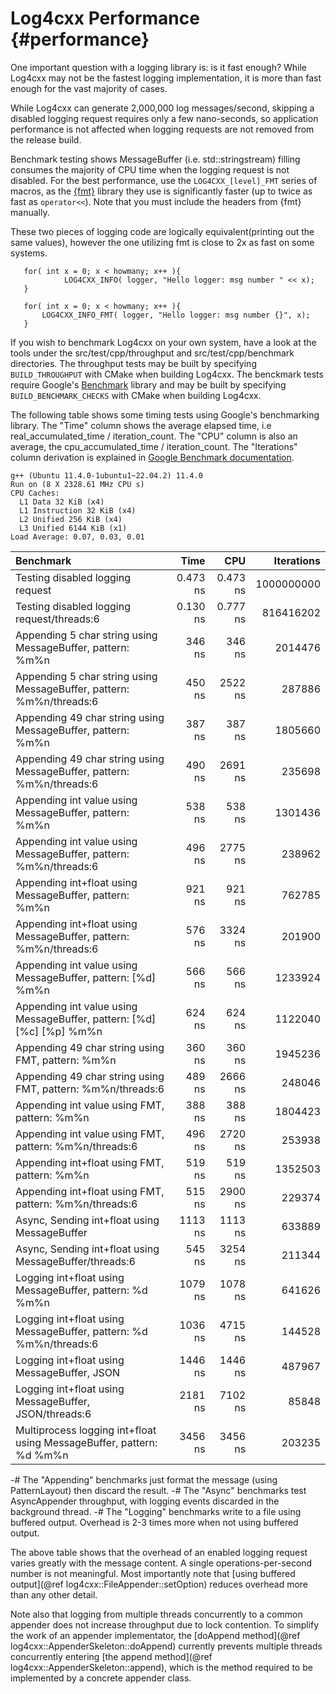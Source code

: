 Log4cxx Performance {#performance}
===
<!--
 Note: License header cannot be first, as doxygen does not generate
 cleanly if it before the '==='
-->
<!--
 Licensed to the Apache Software Foundation (ASF) under one or more
 contributor license agreements.  See the NOTICE file distributed with
 this work for additional information regarding copyright ownership.
 The ASF licenses this file to You under the Apache License, Version 2.0
 (the "License"); you may not use this file except in compliance with
 the License.  You may obtain a copy of the License at

	http://www.apache.org/licenses/LICENSE-2.0

 Unless required by applicable law or agreed to in writing, software
 distributed under the License is distributed on an "AS IS" BASIS,
 WITHOUT WARRANTIES OR CONDITIONS OF ANY KIND, either express or implied.
 See the License for the specific language governing permissions and
 limitations under the License.
-->

One important question with a logging library is: is it fast enough?
While Log4cxx may not be the fastest logging implementation, it is more than fast
enough for the vast majority of cases.

While Log4cxx can generate 2,000,000 log messages/second,
skipping a disabled logging request requires only a few nano-seconds,
so application performance is not affected when
logging requests are not removed from the release build.

Benchmark testing shows MessageBuffer (i.e. std::stringstream) filling
consumes the majority of CPU time when the logging request is not disabled.
For the best performance, use the `LOG4CXX_[level]_FMT` series of macros,
as the [{fmt}](https://fmt.dev/latest/index.html) library
they use is significantly faster
(up to twice as fast as `operator<<`).
Note that you must include the headers from {fmt} manually.

These two pieces of logging code are logically equivalent(printing out the same
values), however the one utilizing fmt is close to 2x as fast on some systems.

```{.cpp}
   for( int x = 0; x < howmany; x++ ){
            LOG4CXX_INFO( logger, "Hello logger: msg number " << x);
   }
```

```{.cpp}
   for( int x = 0; x < howmany; x++ ){
       LOG4CXX_INFO_FMT( logger, "Hello logger: msg number {}", x);
   }
```

If you wish to benchmark Log4cxx on your own system, have a look at the tools
under the src/test/cpp/throughput and src/test/cpp/benchmark directories.
The throughput tests may be built by
specifying `BUILD_THROUGHPUT` with CMake when building Log4cxx.
The benckmark tests require Google's [Benchmark](https://github.com/google/benchmark) library
and may be built by specifying `BUILD_BENCHMARK_CHECKS` with CMake when building Log4cxx.

The following table shows some timing tests using Google's benchmarking library.
The "Time" column shows the average elapsed time, i.e real_accumulated_time / iteration_count.
The "CPU" column is also an average, the cpu_accumulated_time / iteration_count.
The "Iterations" column derivation is explained in [Google Benchmark documentation](https://google.github.io/benchmark/user_guide.html#runtime-and-reporting-considerations).

	g++ (Ubuntu 11.4.0-1ubuntu1~22.04.2) 11.4.0
	Run on (8 X 2328.61 MHz CPU s)
	CPU Caches:
	  L1 Data 32 KiB (x4)
	  L1 Instruction 32 KiB (x4)
	  L2 Unified 256 KiB (x4)
	  L3 Unified 6144 KiB (x1)
	Load Average: 0.07, 0.03, 0.01

| Benchmark    | Time         | CPU          |   Iterations |
| :----------- | -----------: | -----------: | -----------: |
| Testing disabled logging request | 0.473 ns | 0.473 ns | 1000000000 |
| Testing disabled logging request/threads:6 | 0.130 ns | 0.777 ns | 816416202 |
| Appending 5 char string using MessageBuffer, pattern: \%m\%n | 346 ns | 346 ns | 2014476 |
| Appending 5 char string using MessageBuffer, pattern: \%m\%n/threads:6 | 450 ns | 2522 ns | 287886 |
| Appending 49 char string using MessageBuffer, pattern: \%m\%n | 387 ns | 387 ns | 1805660 |
| Appending 49 char string using MessageBuffer, pattern: \%m\%n/threads:6 | 490 ns | 2691 ns | 235698 |
| Appending int value using MessageBuffer, pattern: \%m\%n | 538 ns | 538 ns | 1301436 |
| Appending int value using MessageBuffer, pattern: \%m\%n/threads:6 | 496 ns | 2775 ns | 238962 |
| Appending int+float using MessageBuffer, pattern: \%m\%n | 921 ns | 921 ns | 762785 |
| Appending int+float using MessageBuffer, pattern: \%m\%n/threads:6 | 576 ns | 3324 ns | 201900 |
| Appending int value using MessageBuffer, pattern: [\%d] \%m\%n | 566 ns | 566 ns | 1233924 |
| Appending int value using MessageBuffer, pattern: [\%d] [\%c] [\%p] \%m\%n | 624 ns | 624 ns | 1122040 |
| Appending 49 char string using FMT, pattern: \%m\%n | 360 ns | 360 ns | 1945236 |
| Appending 49 char string using FMT, pattern: \%m\%n/threads:6 | 489 ns | 2666 ns | 248046 |
| Appending int value using FMT, pattern: \%m\%n | 388 ns | 388 ns | 1804423 |
| Appending int value using FMT, pattern: \%m\%n/threads:6 | 496 ns | 2720 ns | 253938 |
| Appending int+float using FMT, pattern: \%m\%n | 519 ns | 519 ns | 1352503 |
| Appending int+float using FMT, pattern: \%m\%n/threads:6 | 515 ns | 2900 ns | 229374 |
| Async, Sending int+float using MessageBuffer | 1113 ns | 1113 ns | 633889 |
| Async, Sending int+float using MessageBuffer/threads:6 | 545 ns | 3254 ns | 211344 |
| Logging int+float using MessageBuffer, pattern: \%d \%m\%n | 1079 ns | 1078 ns | 641626 |
| Logging int+float using MessageBuffer, pattern: \%d \%m\%n/threads:6 | 1036 ns | 4715 ns | 144528 |
| Logging int+float using MessageBuffer, JSON | 1446 ns | 1446 ns | 487967 |
| Logging int+float using MessageBuffer, JSON/threads:6 | 2181 ns | 7102 ns | 85848 |
| Multiprocess logging int+float using MessageBuffer, pattern: \%d \%m\%n | 3456 ns | 3456 ns | 203235 |

-# The "Appending" benchmarks just format the message (using PatternLayout) then discard the result.
-# The "Async" benchmarks test AsyncAppender throughput, with logging events discarded in the background thread.
-# The "Logging" benchmarks write to a file using buffered output. Overhead is 2-3 times more when not using buffered output.

The above table shows that the overhead of an enabled logging request
varies greatly with the message content.
A single operations-per-second number is not meaningful.
Most importantly note that [using buffered output](@ref log4cxx::FileAppender::setOption)
reduces overhead more than any other detail.

Note also that logging from multiple threads concurrently
to a common appender does not increase throughput due to lock contention.
To simplify the work of an appender implementator,
the [doAppend method](@ref log4cxx::AppenderSkeleton::doAppend) currently prevents multiple threads
concurrently entering [the append method](@ref log4cxx::AppenderSkeleton::append),
which is the method required to be implemented by a concrete appender class.
